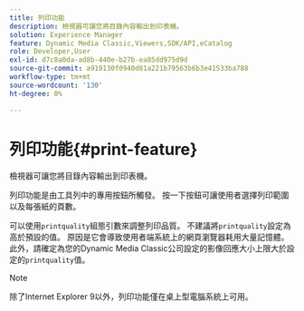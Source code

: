 ```yaml
---
title: 列印功能
description: 檢視器可讓您將目錄內容輸出到印表機。
solution: Experience Manager
feature: Dynamic Media Classic,Viewers,SDK/API,eCatalog
role: Developer,User
exl-id: d7c8a0da-ad8b-440e-b27b-ea85dd975d9d
source-git-commit: a919130f0940d81a221b79563b6b3e41533ba788
workflow-type: tm+mt
source-wordcount: '130'
ht-degree: 0%

---
```


# 列印功能{#print-feature}

檢視器可讓您將目錄內容輸出到印表機。

列印功能是由工具列中的專用按鈕所觸發。 按一下按鈕可讓使用者選擇列印範圍以及每張紙的頁數。

可以使用`printquality`組態引數來調整列印品質。 不建議將`printquality`設定為高於預設的值。 原因是它會導致使用者端系統上的網頁瀏覽器耗用大量記憶體。 此外，請確定為您的Dynamic Media Classic公司設定的影像回應大小上限大於設定的`printquality`值。

>[!NOTE]
>
>除了Internet Explorer 9以外，列印功能僅在桌上型電腦系統上可用。
